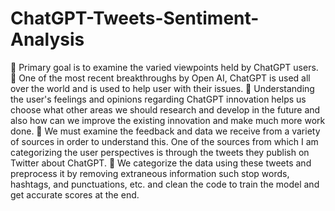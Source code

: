 # ChatGPT-Tweets-Sentiment-Analysis

	Primary goal is to examine the varied viewpoints held by ChatGPT users. 
	One of the most recent breakthroughs by Open AI, ChatGPT is used all over the world and is used to help user with their issues. 
	Understanding the user's feelings and opinions regarding ChatGPT innovation helps us choose what other areas we should research and develop in the future and also how can we improve the existing innovation and make much more work done. 
	We must examine the feedback and data we receive from a variety of sources in order to understand this. One of the sources from which I am  categorizing the user perspectives is through the tweets they publish on Twitter about ChatGPT. 
	We categorize the data using these tweets and preprocess it by removing extraneous information such stop words, hashtags, and punctuations, etc. and clean the code to train the model and get accurate scores at the end.

